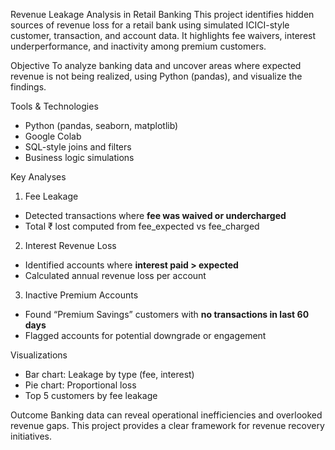 Revenue Leakage Analysis in Retail Banking
This project identifies hidden sources of revenue loss for a retail bank using simulated ICICI-style customer, transaction, and account data. It highlights fee waivers, interest underperformance, and inactivity among premium customers.

Objective
To analyze banking data and uncover areas where expected revenue is not being realized, using Python (pandas), and visualize the findings.

 Tools & Technologies
- Python (pandas, seaborn, matplotlib)
- Google Colab
- SQL-style joins and filters
- Business logic simulations

Key Analyses
1. Fee Leakage
- Detected transactions where **fee was waived or undercharged**
- Total ₹ lost computed from fee_expected vs fee_charged

2. Interest Revenue Loss
- Identified accounts where **interest paid > expected**
- Calculated annual revenue loss per account

3. Inactive Premium Accounts
- Found “Premium Savings” customers with **no transactions in last 60 days**
- Flagged accounts for potential downgrade or engagement

Visualizations
- Bar chart: Leakage by type (fee, interest)
- Pie chart: Proportional loss
- Top 5 customers by fee leakage

Outcome
Banking data can reveal operational inefficiencies and overlooked revenue gaps. This project provides a clear framework for revenue recovery initiatives.
